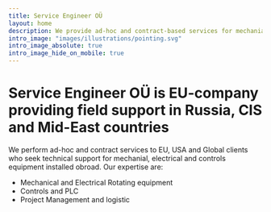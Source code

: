 ```yaml
---
title: Service Engineer OÜ
layout: home
description: We provide ad-hoc and contract-based services for mechanial, electrical and controls equipment. Our expertise are Centrifugal pumps, Induction and Synchronous Motors and controls.
intro_image: "images/illustrations/pointing.svg"
intro_image_absolute: true
intro_image_hide_on_mobile: true
---
```


# Service Engineer OÜ is EU-company providing field support in Russia, CIS and Mid-East countries
We perform ad-hoc and contract services to EU, USA and Global clients who seek technical support for mechanial, electrical and controls equipment installed obroad.
Our expertise are:
- Mechanical and Electrical Rotating equipment
- Controls and PLC
- Project Management and logistic
